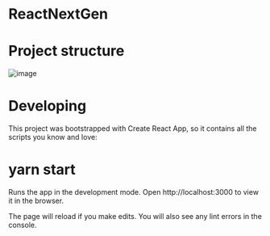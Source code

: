 # ReactNextGen

# Project structure
![image](https://user-images.githubusercontent.com/4947562/130121121-c24ceb7a-9bb3-4fbe-85e3-de7b48cced1f.png)

# Developing
This project was bootstrapped with Create React App, so it contains all the scripts you know and love:

# yarn start
Runs the app in the development mode.
Open http://localhost:3000 to view it in the browser.

The page will reload if you make edits.
You will also see any lint errors in the console.

